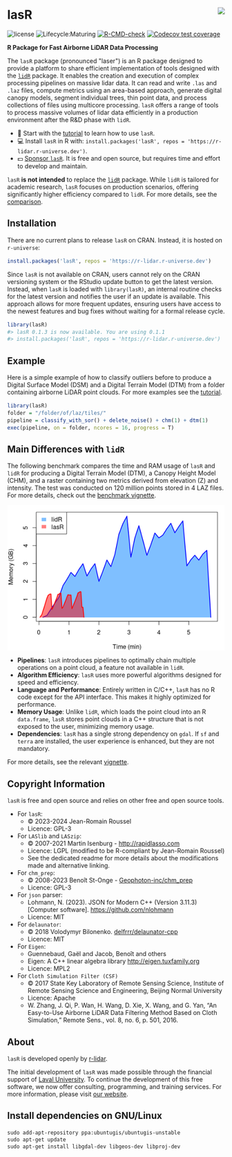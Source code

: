 lasR <img src="https://github.com/r-lidar/lasR/blob/main/man/figures/lasR200x231.png?raw=true" align="right"/>
======================================================================================================

![license](https://img.shields.io/badge/Licence-GPL--3-blue.svg)
![Lifecycle:Maturing](https://img.shields.io/badge/Lifecycle-Maturing-339999)
[![R-CMD-check](https://github.com/r-lidar/lasR/actions/workflows/R-CMD-check.yaml/badge.svg)](https://github.com/r-lidar/lasR/actions/workflows/R-CMD-check.yaml)
[![Codecov test coverage](https://codecov.io/gh/r-lidar/lasR/branch/main/graph/badge.svg)](https://app.codecov.io/gh/r-lidar/lasR?branch=main)

**R Package for Fast Airborne LiDAR Data Processing**

The `lasR` package (pronounced "laser") is an R package designed to provide a platform to share efficient implementation of tools designed with the [`lidR`](https://github.com/r-lidar/lidR) package. It enables the creation and execution of complex processing pipelines on massive lidar data. It can read and write `.las` and `.laz` files, compute metrics using an area-based approach, generate digital canopy models, segment individual trees, thin point data, and process collections of files using multicore processing. `lasR` offers a range of tools to process massive volumes of lidar data efficiently in a production environment after the R&D phase with `lidR`.

- 📖 Start with the [tutorial](https://r-lidar.github.io/lasR/articles/tutorial.html) to learn how to use `lasR`.
- 💻 Install `lasR` in R with: `install.packages('lasR', repos = 'https://r-lidar.r-universe.dev')`.
- 💵 [Sponsor `lasR`](https://github.com/sponsors/Jean-Romain). It is free and open source, but requires time and effort to develop and maintain.

`lasR` **is not intended** to replace the [`lidR`](https://github.com/r-lidar/lidR) package. While `lidR` is tailored for academic research, `lasR` focuses on production scenarios, offering significantly higher efficiency compared to `lidR`. For more details, see the [comparison](https://r-lidar.github.io/lasR/articles/benchmarks.html).

## Installation

There are no current plans to release `lasR` on CRAN. Instead, it is hosted on `r-universe`:

```r
install.packages('lasR', repos = 'https://r-lidar.r-universe.dev')
```

Since `lasR` is not available on CRAN, users cannot rely on the CRAN versioning system or the RStudio update button to get the latest version. Instead, when `lasR` is loaded with `library(lasR)`, an internal routine checks for the latest version and notifies the user if an update is available. This approach allows for more frequent updates, ensuring users have access to the newest features and bug fixes without waiting for a formal release cycle.

```r
library(lasR)
#> lasR 0.1.3 is now available. You are using 0.1.1
#> install.packages('lasR', repos = 'https://r-lidar.r-universe.dev')
```

## Example

Here is a simple example of how to classify outliers before to produce a Digital Surface Model (DSM) and a Digital Terrain Model (DTM) from a folder containing airborne LiDAR point clouds. For more examples see the  [tutorial](https://r-lidar.github.io/lasR/articles/tutorial.html).

```r
library(lasR)
folder = "/folder/of/laz/tiles/"
pipeline = classify_with_sor() + delete_noise() + chm(1) + dtm(1)
exec(pipeline, on = folder, ncores = 16, progress = T)
```

## Main Differences with `lidR`

The following benchmark compares the time and RAM usage of `lasR` and `lidR` for producing a Digital Terrain Model (DTM), a Canopy Height Model (CHM), and a raster containing two metrics derived from elevation (Z) and intensity. The test was conducted on 120 million points stored in 4 LAZ files. For more details, check out the [benchmark vignette](https://r-lidar.github.io/lasR/articles/benchmarks.html).

<img src="man/figures/readme_benchmark.png" style="display: block; margin: auto;" />

- **Pipelines**: `lasR` introduces pipelines to optimally chain multiple operations on a point cloud, a feature not available in `lidR`.
- **Algorithm Efficiency**: `lasR` uses more powerful algorithms designed for speed and efficiency.
- **Language and Performance**: Entirely written in C/C++, `lasR` has no R code except for the API interface. This makes it highly optimized for performance.
- **Memory Usage**: Unlike `lidR`, which loads the point cloud into an R `data.frame`, `lasR` stores point clouds in a C++ structure that is not exposed to the user, minimizing memory usage.
- **Dependencies**: `lasR` has a single strong dependency on `gdal`. If `sf` and `terra` are installed, the user experience is enhanced, but they are not mandatory.

For more details, see the relevant [vignette](https://r-lidar.github.io/lasR/articles/why.html#main-differences-between-lasr-and-lidr).

## Copyright Information

`lasR` is free and open source and relies on other free and open source tools.

- For `lasR`:
  - © 2023-2024 Jean-Romain Roussel
  - Licence: GPL-3
- For `LASlib` and `LASzip`:
  - © 2007-2021 Martin Isenburg - <http://rapidlasso.com>
  - Licence: LGPL  (modified to be R-compliant by Jean-Romain Roussel)
  - See the dedicated readme for more details about the modifications made and alternative linking.
- For `chm_prep`:
  - © 2008-2023 Benoît St-Onge - [Geophoton-inc/chm_prep](https://github.com/Geophoton-inc/chm_prep)
  - Licence: GPL-3
- For `json` parser:
  - Lohmann, N. (2023). JSON for Modern C++ (Version 3.11.3) [Computer software]. https://github.com/nlohmann
  - Licence: MIT
- For `delaunator`:
  - © 2018 Volodymyr Bilonenko. [delfrrr/delaunator-cpp](https://github.com/delfrrr/delaunator-cpp)
  - Licence: MIT
- For `Eigen`:
  - Guennebaud, Gaël and Jacob, Benoît and others
  - Eigen: A C++ linear algebra library http://eigen.tuxfamily.org
  - Licence: MPL2
- For `Cloth Simulation Filter (CSF)`
  - © 2017 State Key Laboratory of Remote Sensing Science, Institute of Remote Sensing Science and Engineering, Beijing Normal University
  - Licence: Apache
  - W. Zhang, J. Qi, P. Wan, H. Wang, D. Xie, X. Wang, and G. Yan, “An Easy-to-Use Airborne LiDAR Data Filtering Method Based on Cloth Simulation,” Remote Sens., vol. 8, no. 6, p. 501, 2016.

## About

`lasR` is developed openly by [r-lidar](https://www.r-lidar.com/).

The initial development of `lasR` was made possible through the financial support of [Laval University](https://www.ulaval.ca/en). To continue the development of this free software, we now offer consulting, programming, and training services. For more information, please visit [our website](https://www.r-lidar.com/).

## Install dependencies on GNU/Linux

```
sudo add-apt-repository ppa:ubuntugis/ubuntugis-unstable
sudo apt-get update
sudo apt-get install libgdal-dev libgeos-dev libproj-dev
```


